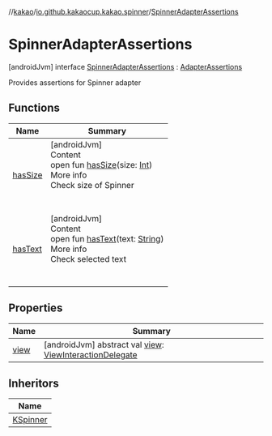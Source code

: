 //[kakao](../../../index.md)/[io.github.kakaocup.kakao.spinner](../index.md)/[SpinnerAdapterAssertions](index.md)



# SpinnerAdapterAssertions  
 [androidJvm] interface [SpinnerAdapterAssertions](index.md) : [AdapterAssertions](../../io.github.kakaocup.kakao.common.assertions/-adapter-assertions/index.md)

Provides assertions for Spinner adapter

   


## Functions  
  
|  Name |  Summary | 
|---|---|
| <a name="io.github.kakaocup.kakao.spinner/SpinnerAdapterAssertions/hasSize/#kotlin.Int/PointingToDeclaration/"></a>[hasSize](has-size.md)| <a name="io.github.kakaocup.kakao.spinner/SpinnerAdapterAssertions/hasSize/#kotlin.Int/PointingToDeclaration/"></a>[androidJvm]  <br>Content  <br>open fun [hasSize](has-size.md)(size: [Int](https://kotlinlang.org/api/latest/jvm/stdlib/kotlin/-int/index.html))  <br>More info  <br>Check size of Spinner  <br><br><br>|
| <a name="io.github.kakaocup.kakao.spinner/SpinnerAdapterAssertions/hasText/#kotlin.String/PointingToDeclaration/"></a>[hasText](has-text.md)| <a name="io.github.kakaocup.kakao.spinner/SpinnerAdapterAssertions/hasText/#kotlin.String/PointingToDeclaration/"></a>[androidJvm]  <br>Content  <br>open fun [hasText](has-text.md)(text: [String](https://kotlinlang.org/api/latest/jvm/stdlib/kotlin/-string/index.html))  <br>More info  <br>Check selected text  <br><br><br>|


## Properties  
  
|  Name |  Summary | 
|---|---|
| <a name="io.github.kakaocup.kakao.spinner/SpinnerAdapterAssertions/view/#/PointingToDeclaration/"></a>[view](index.md#128874945%2FProperties%2F34310170)| <a name="io.github.kakaocup.kakao.spinner/SpinnerAdapterAssertions/view/#/PointingToDeclaration/"></a> [androidJvm] abstract val [view](index.md#128874945%2FProperties%2F34310170): [ViewInteractionDelegate](../../io.github.kakaocup.kakao.delegate/-view-interaction-delegate/index.md)   <br>|


## Inheritors  
  
|  Name | 
|---|
| <a name="io.github.kakaocup.kakao.spinner/KSpinner///PointingToDeclaration/"></a>[KSpinner](../-k-spinner/index.md)|

